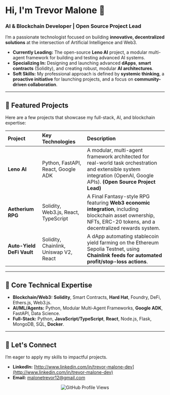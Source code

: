 # Hi, I'm Trevor Malone 👋

### AI & Blockchain Developer | Open Source Project Lead

I’m a passionate technologist focused on building **innovative, decentralized solutions** at the intersection of Artificial Intelligence and Web3.

- **Currently Leading:** The open-source **Leno AI** project, a modular multi-agent framework for building and testing advanced AI systems.
- **Specializing In:** Designing and launching advanced **dApps**, **smart contracts** (Solidity), and creating robust, modular **AI architectures**.
- **Soft Skills:** My professional approach is defined by **systemic thinking**, a **proactive initiative** for launching projects, and a focus on **community-driven collaboration**.

---

## 🚀 Featured Projects

Here are a few projects that showcase my full-stack, AI, and blockchain expertise:

| Project | Key Technologies | Description |
| :--- | :--- | :--- |
| **Leno AI** | Python, FastAPI, React, Google ADK | A modular, multi-agent framework architected for real-world task orchestration and extensible system integration (OpenAI, Google APIs). **(Open Source Project Lead)** |
| **Aetherium RPG** | Solidity, Web3.js, React, TypeScript | A Final Fantasy-style RPG featuring **Web3 economic integration**, including blockchain asset ownership, NFTs, ERC-20 tokens, and a decentralized rewards system. |
| **Auto-Yield DeFi Vault** | Solidity, Chainlink, Uniswap V2, React | A dApp automating stablecoin yield farming on the Ethereum Sepolia Testnet, using **Chainlink feeds for automated profit/stop-loss actions**. |

---

## 🧠 Core Technical Expertise

- **Blockchain/Web3:** **Solidity**, Smart Contracts, **Hard Hat**, Foundry, DeFi, Ethers.js, Web3.js.
- **AI/ML/Agents:** Python, Modular Multi-Agent Frameworks, **Google ADK**, FastAPI, Data Science.
- **Full-Stack:** Python, **JavaScript/TypeScript**, **React**, Node.js, Flask, MongoDB, SQL, **Docker**.

---

## 🤝 Let's Connect

I’m eager to apply my skills to impactful projects.

- **LinkedIn:** [http://www.linkedin.com/in/trevor-malone-dev](http://www.linkedin.com/in/trevor-malone-dev)
- **Email:** malonetrevor12@gmail.com

<p align="center">
  <img src="https://komarev.com/ghpvc/?username=YOUR_GITHUB_USERNAME&label=Profile%20views&color=0e75b6&style=flat" alt="GitHub Profile Views" />
</p>
